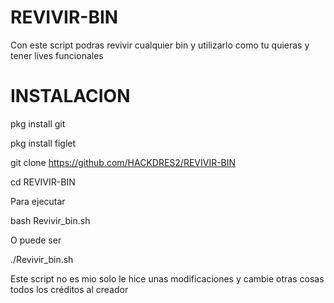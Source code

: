 # REVIVIR-BIN
Con este script podras revivir cualquier bin y utilizarlo como tu quieras y tener lives funcionales 
# INSTALACION

pkg install git 

pkg install figlet

git clone https://github.com/HACKDRES2/REVIVIR-BIN

cd REVIVIR-BIN

Para ejecutar 

bash Revivir_bin.sh 

O puede ser

./Revivir_bin.sh


Este script no es mio solo le hice unas modificaciones y cambie otras cosas todos los créditos al creador 


